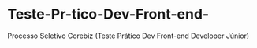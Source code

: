 # Teste-Pr-tico-Dev-Front-end-
Processo Seletivo Corebiz (Teste Prático Dev Front-end Developer Júnior)
